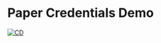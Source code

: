 # Paper Credentials Demo

[![CD](https://github.com/transmute-industries/dla.paper.transmute.vc/actions/workflows/cd.yml/badge.svg)](https://github.com/transmute-industries/dla.paper.transmute.vc/actions/workflows/cd.yml)
